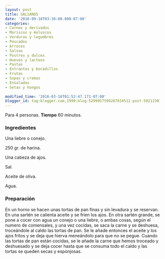 ```yaml
---
layout: post
title: GALIANOS
date: '2010-09-18T03:30:00.000-07:00'
categories:
- Carnes y derivados
- Mariscos y moluscos
- Verduras y legumbres
- Pescados
- Arroces
- Salsas
- Postres y dulces
- Huevos y lacteos
- Pastas
- Entrantes y bocadillos
- Frutas
- Sopas y cremas
- Ensaladas
- Setas y hongos
 
modified_time: '2016-03-16T01:52:47.171-07:00'
blogger_id: tag:blogger.com,1999:blog-5299957599287034512.post-5021230131850132567
---
```


Para 4 personas.
<b>Tiempo</b> 60 minutos.

<h3>Ingredientes</h3>

Una liebre o conejo.

250 gr. de harina.

Una cabeza de ajos.

Sal.

Aceite de oliva.

Agua.

<h3>Preparación</h3>

En un horno se hacen unas tortas de pan finas y sin levadura y se reservan. En una sartén se calienta aceite y se fríen los ajos. En otra sartén grande, se pone a cocer con agua un conejo o una liebre, o ambas cosas, según el numero de comensales, y una vez cocidas, se saca la carne y se deshuesa, troceándole al caldo las tortas de pan. Se le añade entonces el aceite y los ajos fritos y se deja que hierva meneándolo para que no se pegue. Cuando las tortas de pan están cocidas, se le añade la carne que hemos troceado y deshuesado y se deja cocer hasta que se consuma todo el caldo y las tortas se queden secas y esponjosas.

